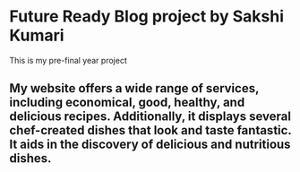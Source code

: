 # Future Ready Blog project by Sakshi Kumari
This is my pre-final year project

## My website offers a wide range of services, including economical, good, healthy, and delicious recipes. Additionally, it displays several chef-created dishes that look and taste fantastic. It aids in the discovery of delicious and nutritious dishes.



